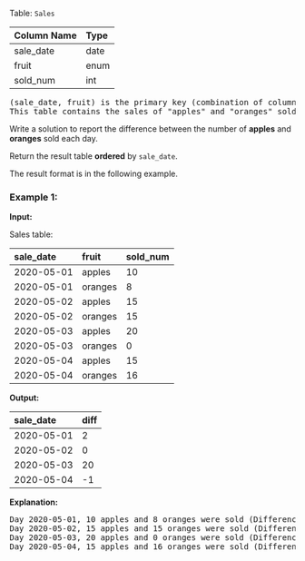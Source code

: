Table: `Sales`

| Column Name | Type |
| :---------- | :--- |
| sale_date   | date |
| fruit       | enum |
| sold_num    | int  |

<pre>
(sale_date, fruit) is the primary key (combination of columns with unique values) of this table.
This table contains the sales of "apples" and "oranges" sold each day.
</pre>

Write a solution to report the difference between the number of **apples** and **oranges** sold each day.

Return the result table **ordered** by `sale_date`.

The result format is in the following example.

### Example 1:

**Input:**

Sales table:

| sale_date  | fruit   | sold_num |
| :--------- | :------ | :------- |
| 2020-05-01 | apples  | 10       |
| 2020-05-01 | oranges | 8        |
| 2020-05-02 | apples  | 15       |
| 2020-05-02 | oranges | 15       |
| 2020-05-03 | apples  | 20       |
| 2020-05-03 | oranges | 0        |
| 2020-05-04 | apples  | 15       |
| 2020-05-04 | oranges | 16       |

**Output:**

| sale_date  | diff |
| :--------- | :--- |
| 2020-05-01 | 2    |
| 2020-05-02 | 0    |
| 2020-05-03 | 20   |
| 2020-05-04 | -1   |

**Explanation:**

<pre>
Day 2020-05-01, 10 apples and 8 oranges were sold (Difference  10 - 8 = 2).
Day 2020-05-02, 15 apples and 15 oranges were sold (Difference 15 - 15 = 0).
Day 2020-05-03, 20 apples and 0 oranges were sold (Difference 20 - 0 = 20).
Day 2020-05-04, 15 apples and 16 oranges were sold (Difference 15 - 16 = -1).
</pre>

